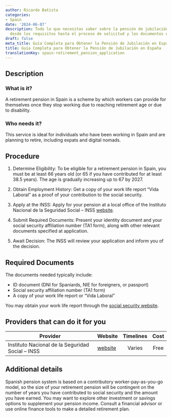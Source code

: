 ```yaml
---
author: Ricardo Batista
categories:
- Spain
date: '2024-06-07'
description: Todo lo que necesitas saber sobre la pensión de jubilación en España,
  desde los requisitos hasta el proceso de solicitud y los documentos necesarios.
draft: false
meta_title: Guía Completa para Obtener la Pensión de Jubilación en España
title: Guía Completa para Obtener la Pensión de Jubilación en España
translationKey: spain-retirement_pension_application
---
```



## Description
### What is it?
A retirement pension in Spain is a scheme by which workers can provide for themselves once they stop working due to reaching retirement age or due to disability.

### Who needs it?
This service is ideal for individuals who have been working in Spain and are planning to retire, including expats and digital nomads.

## Procedure

1. Determine Eligibility:
To be eligible for a retirement pension in Spain, you must be at least 66 years old (or 65 if you have contributed for at least 38.5 years). The age is gradually increasing up to 67 by 2027.

2. Obtain Employment History:
Get a copy of your work life report “Vida Laboral” as a proof of your contribution to the social security.

3. Apply at the INSS:
Apply for your pension at a local office of the Instituto Nacional de la Seguridad Social – INSS [website](http://www.seg-social.es/wps/portal/wss/internet/Inicio).

4. Submit Required Documents:
Present your identity document and your social security affiliation number (TA1 form), along with other relevant documents specified at application.

5. Await Decision:
The INSS will review your application and inform you of the decision. 

## Required Documents
The documents needed typically include:

- ID document (DNI for Spaniards, NIE for foreigners, or passport)
- Social security affiliation number (TA1 form)
- A copy of your work life report or “Vida Laboral”

You may obtain your work life report through the [social security website](http://www.seg-social.es/wps/portal/wss/internet/Trabajadores/Afiliacion/10747/10749).

## Providers that can do it for you

| Provider        |     Website     |     Timelines    |       Cost      |
| --------------- | --------------- |  :-------------: | :-------------: |
| Instituto Nacional de la Seguridad Social – INSS      |  [website](http://www.seg-social.es/wps/portal/wss/internet/Inicio)       |      Varies      |        Free       |

## Additional details

Spanish pension system is based on a contributory worker-pay-as-you-go model, so the size of your retirement pension will be contingent on the number of years you have contributed to social security and the amount you have earned. You may want to explore other investment or savings options to supplement your pension income. Consult a financial advisor or use online finance tools to make a detailed retirement plan.